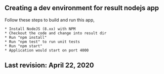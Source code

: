 ## Creating a dev environment for result nodejs app

Follow these steps to build and run this app,

	* Install NodeJS (8.xx) with NPM
	* Checkout the code and change into result dir
	* Run "npm install"
	* Run "npm test" to run unit tests
	* Run "npm start"
	* Application would start on port 4000

## Last revision: April 22, 2020
